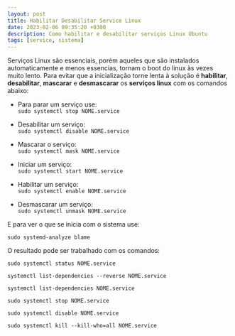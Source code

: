 ```yaml
---
layout: post
title: Habilitar Desabilitar Service Linux
date: 2023-02-06 09:35:20 +0300
description: Como habilitar e desabilitar serviços Linux Ubuntu 
tags: [service, sistema]
---
```

Serviços Linux são essenciais, porém aqueles que são instalados automaticamente e menos essencias, tornam o boot do linux às vezes muito lento. Para evitar que a inicialização torne lenta à solução é **habilitar**, **desabilitar**, **mascarar** e **desmascarar** os **serviços linux** com os comandos abaixo:

* Para parar um serviço use:  
`sudo systemctl stop NOME.service`   

* Desabilitar um serviço:  
`sudo systemctl disable NOME.service`  

* Mascarar o serviço:  
`sudo systemctl mask NOME.service`  
 
* Iniciar um serviço:   
`sudo systemctl start NOME.service`  

* Habilitar um serviço:  
`sudo systemctl enable NOME.service`  

* Desmascarar um serviço:  
`sudo systemctl unmask NOME.service `  

E para ver o que se inicia com o sistema use:  

`sudo systemd-analyze blame`  

O resultado pode ser trabalhado com os comandos:       
  
`sudo systemctl status NOME.service`  

`systemctl list-dependencies --reverse NOME.service`  

`systemctl list-dependencies NOME.service`  

`sudo systemctl stop NOME.service`  

`sudo systemctl disable NOME.service`  

`sudo systemctl kill --kill-who=all NOME.service`  

